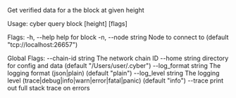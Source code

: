 Get verified data for a the block at given height

Usage:
  cyber query block [height] [flags]

Flags:
  -h, --help          help for block
  -n, --node string   Node to connect to (default "tcp://localhost:26657")

Global Flags:
      --chain-id string     The network chain ID
      --home string         directory for config and data (default "/Users/user/.cyber")
      --log_format string   The logging format (json|plain) (default "plain")
      --log_level string    The logging level (trace|debug|info|warn|error|fatal|panic) (default "info")
      --trace               print out full stack trace on errors
